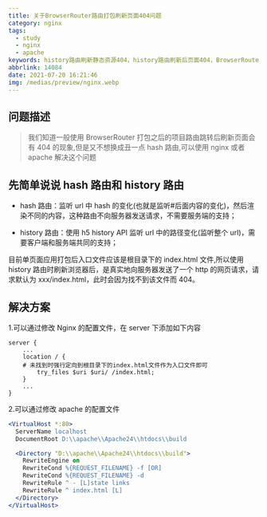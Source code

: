 ```yaml
---
title: 关于BrowserRouter路由打包刷新页面404问题
category: nginx
tags:
  - study
  - nginx
  - apache
keywords: history路由刷新静态资源404，history路由刷新后页面404，BrowserRouter 刷新页面404
abbrlink: 14084
date: 2021-07-20 16:21:46
img: /medias/preview/nginx.webp
---
```


## 问题描述

> 我们知道一般使用 BrowserRouter 打包之后的项目路由跳转后刷新页面会有 404 的现象,但是又不想换成丑一点 hash 路由,可以使用 nginx 或者 apache 解决这个问题

## 先简单说说 hash 路由和 history 路由

- hash 路由：监听 url 中 hash 的变化(也就是监听#后面内容的变化)，然后渲染不同的内容，这种路由不向服务器发送请求，不需要服务端的支持；

- history 路由：使用 h5 history API 监听 url 中的路径变化(监听整个 url)，需要客户端和服务端共同的支持；

目前单页面应用打包后入口文件应该是根目录下的 index.html 文件,所以使用 history 路由时刷新浏览器后，是真实地向服务器发送了一个 http 的网页请求，请求默认为 xxx/index.html，此时会因为找不到该文件而 404。

## 解决方案

1.可以通过修改 Nginx 的配置文件，在 server 下添加如下内容

```nginx
server {
    ...
    location / {
    # 未找到时强行定向到根目录下的index.html文件作为入口文件即可
		try_files $uri $uri/ /index.html;
    }
    ...
}
```

2.可以通过修改 apache 的配置文件

```apache
<VirtualHost *:80>
  ServerName localhost
  DocumentRoot D:\\apache\\Apache24\\htdocs\\build

  <Directory "D:\\apache\\Apache24\\htdocs\\build">
    RewriteEngine on
    RewriteCond %{REQUEST_FILENAME} -f [OR]
    RewriteCond %{REQUEST_FILENAME} -d
    RewriteRule ^ - [L]state links
    RewriteRule ^ index.html [L]
  </Directory>
</VirtualHost>
```
